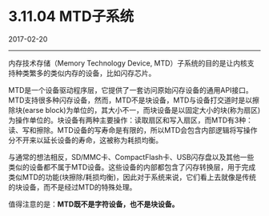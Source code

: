 # 3.11.04 MTD子系统

2017-02-20

---------------

内存技术存储（Memory Technology Device, MTD）子系统的目的是让内核支持种类繁多的类似内存的设备，比如闪存芯片。

MTD是一个设备驱动程序层，它提供了一套访问原始闪存设备的通用API接口。MTD支持很多种闪存设备，然而，MTD不是块设备，MTD与设备打交道时是以擦除块(earse block)为单位的，其大小不一，而块设备是以固定大小的块(称为扇区)为操作单位的。块设备有两种主要操作：读取扇区和写入扇区，而MTD有3种：读、写和擦除。MTD设备的写寿命是有限的，所以MTD会包含内部逻辑将写操作分不开来以延长设备的寿命，这被称为耗损均衡。

与通常的想法相反，SD/MMC卡、CompactFlash卡、USB闪存盘以及其他一些类似的设备都不属于MTD设备。这些设备的内部都包含了闪存转换层，用于完成类似MTD的功能(块擦除/耗损均衡)，因此对于系统来说，它们看上去就像是传统的块设备，而不是经过MTD的特殊处理。

值得注意的是：**MTD既不是字符设备，也不是块设备。**


